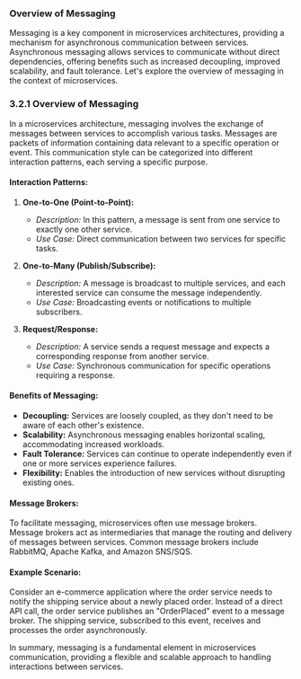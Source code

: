 ### Overview of Messaging

Messaging is a key component in microservices architectures, providing a mechanism for asynchronous communication between services. Asynchronous messaging allows services to communicate without direct dependencies, offering benefits such as increased decoupling, improved scalability, and fault tolerance. Let's explore the overview of messaging in the context of microservices.

### 3.2.1 Overview of Messaging

In a microservices architecture, messaging involves the exchange of messages between services to accomplish various tasks. Messages are packets of information containing data relevant to a specific operation or event. This communication style can be categorized into different interaction patterns, each serving a specific purpose.

#### Interaction Patterns:

1. **One-to-One (Point-to-Point):**

   - _Description:_ In this pattern, a message is sent from one service to exactly one other service.
   - _Use Case:_ Direct communication between two services for specific tasks.

2. **One-to-Many (Publish/Subscribe):**

   - _Description:_ A message is broadcast to multiple services, and each interested service can consume the message independently.
   - _Use Case:_ Broadcasting events or notifications to multiple subscribers.

3. **Request/Response:**
   - _Description:_ A service sends a request message and expects a corresponding response from another service.
   - _Use Case:_ Synchronous communication for specific operations requiring a response.

#### Benefits of Messaging:

- **Decoupling:** Services are loosely coupled, as they don't need to be aware of each other's existence.
- **Scalability:** Asynchronous messaging enables horizontal scaling, accommodating increased workloads.
- **Fault Tolerance:** Services can continue to operate independently even if one or more services experience failures.
- **Flexibility:** Enables the introduction of new services without disrupting existing ones.

#### Message Brokers:

To facilitate messaging, microservices often use message brokers. Message brokers act as intermediaries that manage the routing and delivery of messages between services. Common message brokers include RabbitMQ, Apache Kafka, and Amazon SNS/SQS.

#### Example Scenario:

Consider an e-commerce application where the order service needs to notify the shipping service about a newly placed order. Instead of a direct API call, the order service publishes an "OrderPlaced" event to a message broker. The shipping service, subscribed to this event, receives and processes the order asynchronously.

In summary, messaging is a fundamental element in microservices communication, providing a flexible and scalable approach to handling interactions between services.
